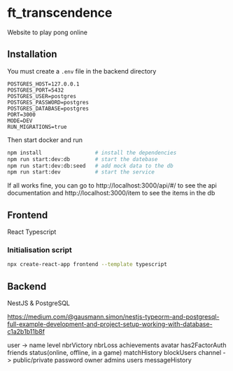 # ft_transcendence
Website to play pong online

<!-- ```bash
docker-compose up –build
``` -->
## Installation

You must create a `.env` file in the backend directory
```
POSTGRES_HOST=127.0.0.1
POSTGRES_PORT=5432
POSTGRES_USER=postgres
POSTGRES_PASSWORD=postgres
POSTGRES_DATABASE=postgres
PORT=3000
MODE=DEV
RUN_MIGRATIONS=true
```

Then start docker and run
```bash
npm install                 # install the dependencies
npm run start:dev:db        # start the datebase
npm run start:dev:db:seed   # add mock data to the db
npm run start:dev           # start the service
```

If all works fine, you can go to http://localhost:3000/api/#/ to see the api documentation and http://localhost:3000/item to see the items in the db

## Frontend

React Typescript

### Initialisation script

```bash
npx create-react-app frontend --template typescript
```

## Backend

NestJS & PostgreSQL

https://medium.com/@gausmann.simon/nestjs-typeorm-and-postgresql-full-example-development-and-project-setup-working-with-database-c1a2b1b11b8f


user -> name level nbrVictory nbrLoss achievements avatar has2FactorAuth friends status(online, offline, in a game) matchHistory blockUsers
channel -> public/private password owner admins users messageHistory
